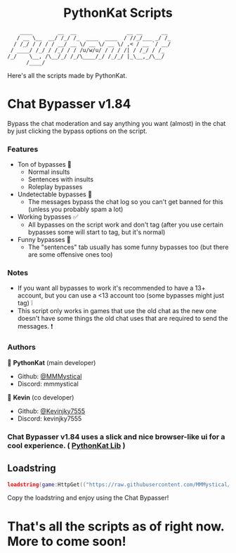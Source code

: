 <h1 align="center">PythonKat Scripts</h1>

```
    ____        __  __                __ __      __ 
   / __ \__  __/ /_/ /_  ____  ____  / //_/___ _/ /_
  / /_/ / / / / __/ __ \/ __ \/ __ \/ ,< / __ `/ __/
 / ____/ /_/ / /_/ / / /u/w/u/ / / / /| / /_/ / /_  
/_/    \__, /\__/_/ /_/\____/_/ /_/_/ |_\__,_/\__/  
      /____/                                        
```

Here's all the scripts made by PythonKat.

# Chat Bypasser v1.84

Bypass the chat moderation and say anything you want (almost) in the chat by just clicking the bypass options on the script.

### Features
- Ton of bypasses 📃
  - Normal insults
  - Sentences with insults
  - Roleplay bypasses
- Undetectable bypasses 🔰
  - The messages bypass the chat log so you can't get banned for this (unless you probably spam a lot)
- Working bypasses ✅
  - All bypasses on the script work and don't tag (after you use certain bypasses some will start to tag, but it's normal)
- Funny bypasses 🤫
  - The "sentences" tab usually has some funny bypasses too (but there are some offensive ones too)

### Notes
- If you want all bypasses to work it's recommended to have a 13+ account, but you can use a <13 account too (some bypasses might just tag) ❕
- This script only works in games that use the old chat as the new one doesn't have some things the old chat uses that are required to send the messages. ❗

### Authors

👤 **PythonKat** (main developer)

* Github: [@MMMystical](https://github.com/MMMystical)
* Discord: mmmystical

👤 **Kevin** (co developer)

* Github: [@Kevinjky7555](https://github.com/Kevinjky7555)
* Discord: kevinjky7555

### Chat Bypasser v1.84 uses a slick and nice browser-like ui for a cool experience. ( [PythonKat Lib](https://github.com/MMMystical/PythonKat-Lib/tree/main) )

## Loadstring
```lua
loadstring(game:HttpGet(("https://raw.githubusercontent.com/MMMystical/PythonKatScripts/main/Chat%20Bypasser/src.lua"),true))()
```

Copy the loadstring and enjoy using the Chat Bypasser!

# That's all the scripts as of right now. More to come soon!
